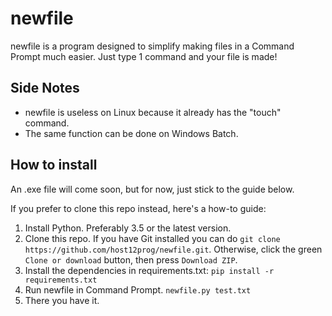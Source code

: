 # newfile
newfile is a program designed to simplify making files in a Command Prompt much easier. Just type 1 command and your file is made!
## Side Notes
* newfile is useless on Linux because it already has the "touch" command.
* The same function can be done on Windows Batch.
## How to install
An .exe file will come soon, but for now, just stick to the guide below.

If you prefer to clone this repo instead, here's a how-to guide:
1. Install Python. Preferably 3.5 or the latest version.
2. Clone this repo. If you have Git installed you can do `git clone https://github.com/host12prog/newfile.git`. Otherwise, click the green `Clone or download` button, then press `Download ZIP`.
3. Install the dependencies in requirements.txt: `pip install -r requirements.txt`
4. Run newfile in Command Prompt. `newfile.py test.txt`
5. There you have it.
